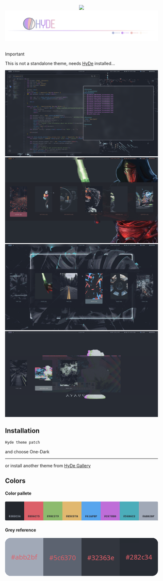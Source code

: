 <div align = center>
    <a href="https://discord.gg/AYbJ9MJez7">
        <img src="https://img.shields.io/discord/1200448076620501063?style=for-the-badge&logo=discord&label=The%20HyDe%20Project&labelColor=ebbcba&color=c79bf0&link=https%3A%2F%2Fdiscord.gg%2FAYbJ9MJez7">
    </a>
</div>
<div align = center><img src="https://raw.githubusercontent.com/prasanthrangan/hyprdots/main/Source/assets/hyde_banner.png"><br><br></div>


> [!IMPORTANT]
> This is not a standalone theme, needs [HyDe](https://github.com/prasanthrangan/hyprdots) installed...

![t1](./screenshots/240213_11h51m40s_screenshot.png)
![t2](./screenshots/240213_11h46m43s_screenshot.png)
![t3](./screenshots/240213_11h47m22s_screenshot.png)
![t4](./screenshots/240213_11h47m56s_screenshot.png)

## Installation

```sh
Hyde theme patch
```
and choose One-Dark

---

or install another theme from [HyDe Gallery](https://github.com/kRHYME7/hyde-gallery)


## Colors

#### Color pallete
![colors](./screenshots/onedark-reference.png)

#### Grey reference
![grey](./screenshots/onedark_grey_ref.png)

